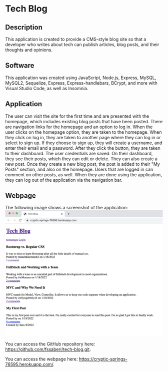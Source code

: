 # Tech Blog

## Description

This application is created to provide a CMS-style blog site so that a developer who writes about tech can publish articles, blog posts, and their thoughts and opinions.

## Software

This application was created using JavaScript, Node.js, Express, MySQL, MySQL2, Sequelize, Express, Express-handlebars, BCrypt, and more with Visual Studio Code, as well as Insomnia.

## Application

The user can visit the site for the first time and are presented with the homepage, which includes existing blog posts that have been posted. There are navigation links for the homepage and an option to log in. When the user clicks on the homepage option, they are taken to the homepage. When they click on log in, they are taken to another page where they can log in or select to sign up. If they choose to sign up, they will create a username, and enter their email and a password. After they click the button, they are taken to their dashboard. The user credentials are saved. On their dashboard, they see their posts, which they can edit or delete. They can also create a new post. Once they create a new blog post, the post is added to their "My Posts" section, and also on the homepage. Users that are logged in can comment on other posts, as well. When they are done using the application, they can log out of the application via the navigation bar. 

## Webpage

The following image shows a screenshot of the application: ![ApplicationScreenshot](./public/assets/images/MVCscreenshot.png)

You can access the GitHub repository here: https://github.com/fssaberi/tech-blog.git. 

You can access the webpage here: https://cryptic-springs-76595.herokuapp.com/. 